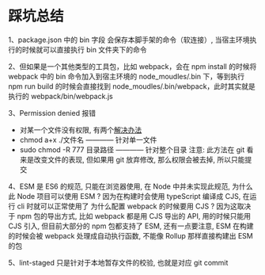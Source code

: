 # 踩坑总结
1、package.json 中的 bin 字段 会保存本脚手架的命令（软连接）, 当宿主环境执行的时候就可以直接执行 bin 文件夹下的命令

2、但如果是一个其他类型的工具包，比如 webpack，会在 npm install 的时候将 webpack 中的 bin 命令加入到宿主环境的 node_moudles/.bin 下，等到执行 npm run build 的时候会直接找到 node_moudles/.bin/webpack，此时其实就是执行的 webpack/bin/webpack.js

3、Permission denied 报错
  - 对某一个文件没有权限, 有两个[解决办法](https://zhuanlan.zhihu.com/p/95148639)
  - chmod a+x ./文件名  ———— 针对单一文件
  - sudo chmod -R 777 目录路径  ———— 针对整个目录
注意: 此方法在 git 看来是改变文件的表现, 但如果用 git 放弃修改, 那么权限会被去掉, 所以只能提交

4、ESM 是 ES6 的规范, 只能在浏览器使用, 在 Node 中并未实现此规范,
为什么此 Node 项目可以使用 ESM ? 因为在构建时会使用 typeScript 编译成 CJS, 在运行 cli 时就可以正常使用了
为什么配置 webpack 的时候要用 CJS ? 因为这取决于 npm 包的导出方式, 比如 webpack 都是用 CJS 导出的 API, 用的时候只能用 CJS 引入, 但目前大部分的 npm 包都支持了 ESM, 还有一点要注意, ESM 在构建的时候会被 webpack 处理成自动执行函数, 不能像 Rollup 那样直接构建出 ESM 的包

5、lint-staged 只是针对于本地暂存文件的校验, 也就是对应 git commit
